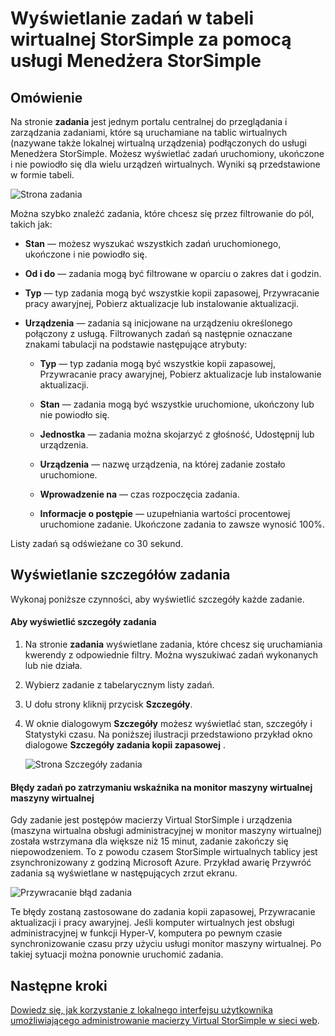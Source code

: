 <properties 
   pageTitle="Wyświetlanie i zarządzanie zadaniami tablicy Virtual StorSimple | Microsoft Azure"
   description="W tym artykule opisano stronę Menedżera StorSimple usługi zadań i jak go używać do śledzenia zadań ostatnich i bieżącej tablicy Virtual StorSimple."
   services="storsimple"
   documentationCenter="NA"
   authors="alkohli"
   manager="carmonm"
   editor=""/>
<tags 
   ms.service="storsimple"
   ms.devlang="NA"
   ms.topic="article"
   ms.tgt_pltfrm="NA"
   ms.workload="na"
   ms.date="06/07/2016"
   ms.author="alkohli" />

# <a name="use-the-storsimple-manager-service-to-view-jobs-for-the-storsimple-virtual-array"></a>Wyświetlanie zadań w tabeli wirtualnej StorSimple za pomocą usługi Menedżera StorSimple

## <a name="overview"></a>Omówienie

Na stronie **zadania** jest jednym portalu centralnej do przeglądania i zarządzania zadaniami, które są uruchamiane na tablic wirtualnych (nazywane także lokalnej wirtualną urządzenia) podłączonych do usługi Menedżera StorSimple. Możesz wyświetlać zadań uruchomiony, ukończone i nie powiodło się dla wielu urządzeń wirtualnych. Wyniki są przedstawione w formie tabeli. 

![Strona zadania](./media/storsimple-ova-manage-jobs/ovajobs1.png)

Można szybko znaleźć zadania, które chcesz się przez filtrowanie do pól, takich jak:

- **Stan** — możesz wyszukać wszystkich zadań uruchomionego, ukończone i nie powiodło się.
- **Od i do** — zadania mogą być filtrowane w oparciu o zakres dat i godzin.
- **Typ** — typ zadania mogą być wszystkie kopii zapasowej, Przywracanie pracy awaryjnej, Pobierz aktualizacje lub instalowanie aktualizacji.
- **Urządzenia** — zadania są inicjowane na urządzeniu określonego połączony z usługą. Filtrowanych zadań są następnie oznaczane znakami tabulacji na podstawie następujące atrybuty:

    - **Typ** — typ zadania mogą być wszystkie kopii zapasowej, Przywracanie pracy awaryjnej, Pobierz aktualizacje lub instalowanie aktualizacji.

    - **Stan** — zadania mogą być wszystkie uruchomione, ukończony lub nie powiodło się.

    - **Jednostka** — zadania można skojarzyć z głośność, Udostępnij lub urządzenia. 

    - **Urządzenia** — nazwę urządzenia, na której zadanie zostało uruchomione.

    - **Wprowadzenie na** — czas rozpoczęcia zadania.

    - **Informacje o postępie** — uzupełniania wartości procentowej uruchomione zadanie. Ukończone zadania to zawsze wynosić 100%.

Listy zadań są odświeżane co 30 sekund.

## <a name="view-job-details"></a>Wyświetlanie szczegółów zadania

Wykonaj poniższe czynności, aby wyświetlić szczegóły każde zadanie.

#### <a name="to-view-job-details"></a>Aby wyświetlić szczegóły zadania

1. Na stronie **zadania** wyświetlane zadania, które chcesz się uruchamiania kwerendy z odpowiednie filtry. Można wyszukiwać zadań wykonanych lub nie działa.

2. Wybierz zadanie z tabelarycznym listy zadań.

3. U dołu strony kliknij przycisk **Szczegóły**.

4. W oknie dialogowym **Szczegóły** możesz wyświetlać stan, szczegóły i Statystyki czasu. Na poniższej ilustracji przedstawiono przykład okno dialogowe **Szczegóły zadania kopii zapasowej** .
 
    ![Strona Szczegóły zadania](./media/storsimple-ova-manage-jobs/ovajobs2.png)

#### <a name="job-failures-when-the-virtual-machine-is-paused-in-the-hypervisor"></a>Błędy zadań po zatrzymaniu wskaźnika na monitor maszyny wirtualnej maszyny wirtualnej

Gdy zadanie jest postępów macierzy Virtual StorSimple i urządzenia (maszyna wirtualna obsługi administracyjnej w monitor maszyny wirtualnej) została wstrzymana dla większe niż 15 minut, zadanie zakończy się niepowodzeniem. To z powodu czasem StorSimple wirtualnych tablicy jest zsynchronizowany z godziną Microsoft Azure. Przykład awarię Przywróć zadania są wyświetlane w następujących zrzut ekranu.

![Przywracanie błąd zadania](./media/storsimple-ova-manage-jobs/restorejobfailure.png)

Te błędy zostaną zastosowane do zadania kopii zapasowej, Przywracanie aktualizacji i pracy awaryjnej. Jeśli komputer wirtualnych jest obsługi administracyjnej w funkcji Hyper-V, komputera po pewnym czasie synchronizowanie czasu przy użyciu usługi monitor maszyny wirtualnej. Po takiej sytuacji można ponownie uruchomić zadania. 

## <a name="next-steps"></a>Następne kroki

[Dowiedz się, jak korzystanie z lokalnego interfejsu użytkownika umożliwiającego administrowanie macierzy Virtual StorSimple w sieci web](storsimple-ova-web-ui-admin.md).

